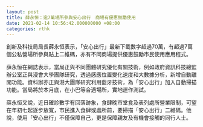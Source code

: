 ```yaml
---
layout: post
title: 薛永恒：逾7萬場所參與安心出行　商場有優惠鼓勵使用
date: 2021-02-14 10:56:42.000000000 +08:00
categories: rthk
---
```


創新及科技局局長薛永恒表示，「安心出行」最新下載數字超過70萬，有超過7萬個公私營場所參與貼上二維碼，亦有不同商場提供優惠鼓勵市民使用應用程式。

薛永恒在網誌表示，當局正與不同團體研究優化有關技術，例如政府資訊科技總監辦公室正與浸會大學團隊研究，透過感應位置變化速度和大數據分析，新增自動離開功能。資科辦亦正與港大團隊研究利用藍牙技術，為「安心出行」加入自動掃描功能。當局將於本月底，在小巴等合適場所，實地運作測試。

薛永恒又說，近日確診數字有回落跡象，食肆晚市堂食及表列處所營業限制，可望在年初七起逐步放寬，市民進入食肆或處所前，要掃描「安心出行」二維碼。他說，使用「安心出行」不僅保障自己，更是保障親友及有機會接觸的同行人士。
